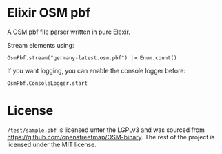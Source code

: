 # Elixir OSM pbf

A OSM pbf file parser written in pure Elexir.

Stream elements using:

```
OsmPbf.stream("germany-latest.osm.pbf") |> Enum.count()
```

If you want logging, you can enable the console logger before:

```
OsmPbf.ConsoleLogger.start
```

# License

`/test/sample.pbf` is licensed unter the LGPLv3 and was sourced from https://github.com/openstreetmap/OSM-binary. The rest of the project is licensed under the MIT license.
